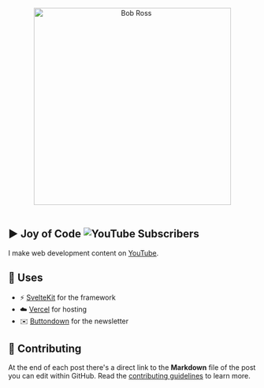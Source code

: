 <br>
<div align="center">
 <img width="400" src="https://i.giphy.com/media/d31vTpVi1LAcDvdm/giphy.gif" alt="Bob Ross">
</div>
<br>

## ▶️ Joy of Code ![YouTube Subscribers](https://img.shields.io/youtube/channel/subscribers/UC6wpjLSLn2dhlaDjn6_V0rw)

I make web development content on [YouTube](https://www.youtube.com/@joyofcodedev).

## 🧭 Uses

- ⚡️ [SvelteKit](https://kit.svelte.dev/) for the framework
- ☁️ [Vercel](https://vercel.com/) for hosting
- ✉️ [Buttondown](https://buttondown.email/) for the newsletter

## 🤗 Contributing

At the end of each post there's a direct link to the **Markdown** file of the post you can edit within GitHub. Read the [contributing guidelines](CONTRIBUTING.md) to learn more.
